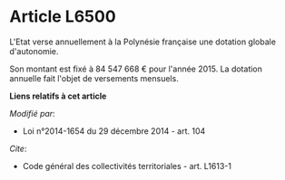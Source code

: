# Article L6500

L'Etat verse annuellement à la Polynésie française une dotation globale d'autonomie. 

Son montant est fixé à 84 547 668 € pour l'année 2015. La dotation annuelle fait l'objet de versements mensuels.

**Liens relatifs à cet article**

_Modifié par_:

  - Loi n°2014-1654 du 29 décembre 2014 - art. 104

_Cite_:

  - Code général des collectivités territoriales - art. L1613-1
